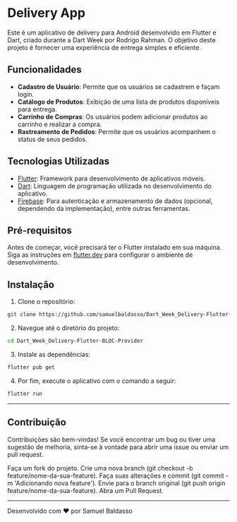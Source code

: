 # Delivery App

Este é um aplicativo de delivery para Android desenvolvido em Flutter e Dart, criado durante a Dart Week por Rodrigo Rahman. O objetivo deste projeto é fornecer uma experiência de entrega simples e eficiente.

## Funcionalidades

- **Cadastro de Usuário**: Permite que os usuários se cadastrem e façam login.
- **Catálogo de Produtos**: Exibição de uma lista de produtos disponíveis para entrega.
- **Carrinho de Compras**: Os usuários podem adicionar produtos ao carrinho e realizar a compra.
- **Rastreamento de Pedidos**: Permite que os usuários acompanhem o status de seus pedidos.

## Tecnologias Utilizadas

- [Flutter](https://flutter.dev/): Framework para desenvolvimento de aplicativos móveis.
- [Dart](https://dart.dev/): Linguagem de programação utilizada no desenvolvimento do aplicativo.
- [Firebase](https://firebase.google.com/): Para autenticação e armazenamento de dados (opcional, dependendo da implementação), entre outras ferramentas.

## Pré-requisitos

Antes de começar, você precisará ter o Flutter instalado em sua máquina. Siga as instruções em [flutter.dev](https://flutter.dev/docs/get-started/install) para configurar o ambiente de desenvolvimento.

## Instalação

1. Clone o repositório:
```bash
git clone https://github.com/samuelbaldasso/Dart_Week_Delivery-Flutter-BLOC-Provider.git
```
2. Navegue até o diretório do projeto:
```bash
cd Dart_Week_Delivery-Flutter-BLOC-Provider
```

3. Instale as dependências:
```bash
flutter pub get
```

4. Por fim, execute o aplicativo com o comando a seguir:
```bash
flutter run
```

---

## Contribuição

Contribuições são bem-vindas! Se você encontrar um bug ou tiver uma sugestão de melhoria, sinta-se à vontade para abrir uma issue ou enviar um pull request.

Faça um fork do projeto.
Crie uma nova branch (git checkout -b feature/nome-da-sua-feature).
Faça suas alterações e commit (git commit -m 'Adicionando nova feature').
Envie para o branch original (git push origin feature/nome-da-sua-feature).
Abra um Pull Request.

---

Desenvolvido com ❤️ por Samuel Baldasso
